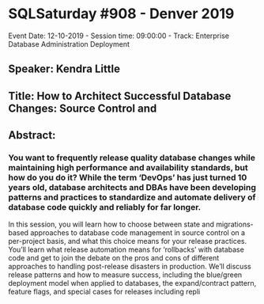 # SQLSaturday #908 - Denver 2019
Event Date: 12-10-2019 - Session time: 09:00:00 - Track: Enterprise Database Administration  Deployment
## Speaker: Kendra Little
## Title: How to Architect Successful Database Changes: Source Control and
## Abstract:
### You want to frequently release quality database changes while maintaining high performance and availability standards, but how do you do it? While the term ‘DevOps’ has just turned 10 years old, database architects and DBAs have been developing patterns and practices to standardize and automate delivery of database code quickly and reliably for far longer.  
 
In this session, you will learn how to choose between state and migrations-based approaches to database code management in source control on a per-project basis, and what this choice means for your release practices. You’ll learn what release automation means for ‘rollbacks’ with database code and get to join the debate on the pros and cons of different approaches to handling post-release disasters in production. We’ll discuss release patterns and how to measure success, including the blue/green deployment model when applied to databases, the expand/contract pattern, feature flags, and special cases for releases including repli

